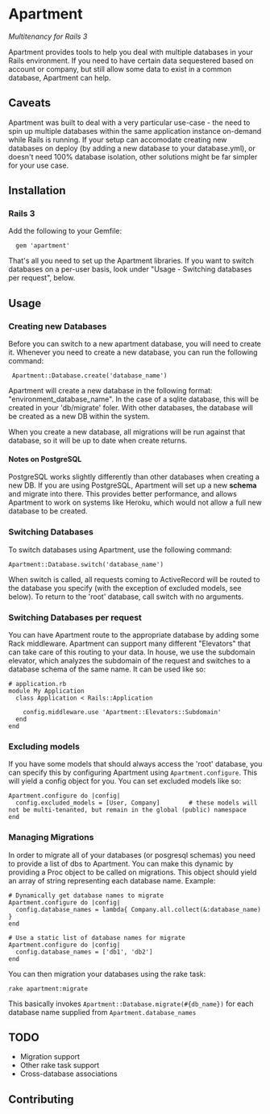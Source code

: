 # Apartment
*Multitenancy for Rails 3*

Apartment provides tools to help you deal with multiple databases in your Rails
environment. If you need to have certain data sequestered based on account or company,
but still allow some data to exist in a common database, Apartment can help.

## Caveats

Apartment was built to deal with a very particular use-case - the need to spin up 
multiple databases within the same application instance on-demand while Rails is running.
If your setup can accomodate creating new databases on deploy (by adding a new database to your
database.yml), or doesn't need 100% database isolation, other solutions might be far simpler 
for your use case.

## Installation

### Rails 3

Add the following to your Gemfile:

      gem 'apartment'

That's all you need to set up the Apartment libraries. If you want to switch databases 
on a per-user basis, look under "Usage - Switching databases per request", below.

## Usage

### Creating new Databases

Before you can switch to a new apartment database, you will need to create it. Whenever
you need to create a new database, you can run the following command:

     Apartment::Database.create('database_name')

Apartment will create a new database in the following format: "environment_database_name". 
In the case of a sqlite database, this will be created in your 'db/migrate' foler. With
other databases, the database will be created as a new DB within the system.

When you create a new database, all migrations will be run against that database, so it will be 
up to date when create returns.

#### Notes on PostgreSQL

PostgreSQL works slightly differently than other databases when creating a new DB. If you
are using PostgreSQL, Apartment will set up a new **schema** and migrate into there. This
provides better performance, and allows Apartment to work on systems like Heroku, which
would not allow a full new database to be created.

### Switching Databases

To switch databases using Apartment, use the following command:

    Apartment::Database.switch('database_name')

When switch is called, all requests coming to ActiveRecord will be routed to the database 
you specify (with the exception of excluded models, see below). To return to the 'root' 
database, call switch with no arguments.

### Switching Databases per request

You can have Apartment route to the appropriate database by adding some Rack middleware.
Apartment can support many different "Elevators" that can take care of this routing to your data.
In house, we use the subdomain elevator, which analyzes the subdomain of the request and switches
to a database schema of the same name. It can be used like so:

    # application.rb
    module My Application
      class Application < Rails::Application
      
        config.middleware.use 'Apartment::Elevators::Subdomain'
      end
    end
    
### Excluding models

If you have some models that should always access the 'root' database, you can specify this by configuring
Apartment using `Apartment.configure`.  This will yield a config object for you.  You can set excluded models like so:

    Apartment.configure do |config|
      config.excluded_models = [User, Company]        # these models will not be multi-tenanted, but remain in the global (public) namespace
    end

### Managing Migrations

In order to migrate all of your databases (or posgresql schemas) you need to provide a list
of dbs to Apartment.  You can make this dynamic by providing a Proc object to be called on migrations.
This object should yield an array of string representing each database name.  Example:

    # Dynamically get database names to migrate
    Apartment.configure do |config|
      config.database_names = lambda{ Company.all.collect(&:database_name) }
    end
    
    # Use a static list of database names for migrate
    Apartment.configure do |config|
      config.database_names = ['db1', 'db2']
    end
      
You can then migration your databases using the rake task:
    
    rake apartment:migrate
    
This basically invokes `Apartment::Database.migrate(#{db_name})` for each database name supplied
from `Apartment.database_names`

## TODO

* Migration support
* Other rake task support
* Cross-database associations

## Contributing
